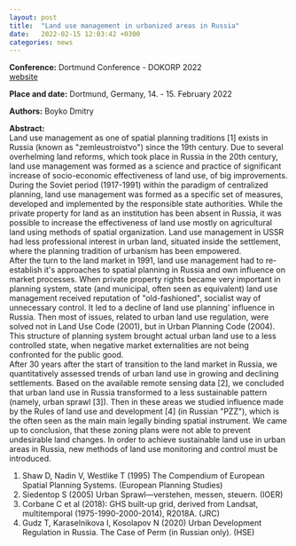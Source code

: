 ```yaml
---
layout: post
title:  "Land use management in urbanized areas in Russia"
date:   2022-02-15 12:03:42 +0300
categories: news
---
```

**Conference:** Dortmund Conference - DOKORP 2022  
[website](https://raumplanung.tu-dortmund.de/events-transfer/dortmunder-konferenz/dokorp-2022/)

**Place and date:** Dortmund, Germany, 14. - 15. February 2022

**Authors:** Boyko Dmitry

**Abstract:**  
Land use management as one of spatial planning traditions [1] exists in Russia (known as "zemleustroistvo") since the 19th century. Due to several overhelming land reforms, which took place in Russia in the 20th century, land use management was formed as a science and practice of significant increase of socio-economic effectiveness of land use, of big improvements. During the Soviet period (1917-1991) within the paradigm of centralized planning, land use management was formed as a specific set of measures, developed and implemented by the responsible state authorities. While the private property for land as an institution has been absent in Russia, it was possible to increase the effectiveness of land use mostly on agricultural land using methods of spatial organization. Land use management in USSR had less professional interest in urban land, situated inside the settlement, where the planning tradition of urbanism has been empowered.  
After the turn to the land market in 1991, land use management had to re-establish it's approaches to spatial planning in Russia and own influence on market processes. When private property rights became very important in planning system, state (and municipal, often seen as equivalent) land use management received reputation of "old-fashioned", socialist way of unnecessary control. It led to a decline of land use planning' influence in Russia. Then most of issues, related to urban land use regulation, were solved not in Land Use Code (2001), but in Urban Planning Code (2004). This structure of planning system brought actual urban land use to a less controlled state, when negative market externalities are not being confronted for the public good.  
After 30 years after the start of transition to the land market in Russia, we quantitatively assessed trends of urban land use in growing and declining settlements. Based on the available  remote sensing data [2], we concluded that urban land use in Russia transformed to a less sustainable pattern (namely, urban sprawl [3]). Then in these areas we studied influence made by the Rules of land use and development [4] (in Russian "PZZ"), which is the often seen as the main main legally binding spatial instrument. We came up to conclusion, that these zoning plans were not able to prevent undesirable land changes. In order to achieve sustainable land use in urban areas in Russia, new methods of land use monitoring and control must be introduced.  

1. Shaw D, Nadin V, Westlike T (1995) The Compendium of European Spatial Planning Systems. (European Planning Studies)  
2. Siedentop S (2005) Urban Sprawl—verstehen, messen, steuern. (IOER)  
3. Corbane C et al (2018): GHS built-up grid, derived from Landsat, multitemporal (1975-1990-2000-2014), R2018A. (JRC)  
4. Gudz T, Karaselnikova I, Kosolapov N (2020) Urban Development Regulation in Russia. The Case of Perm (in Russian only). (HSE)  
